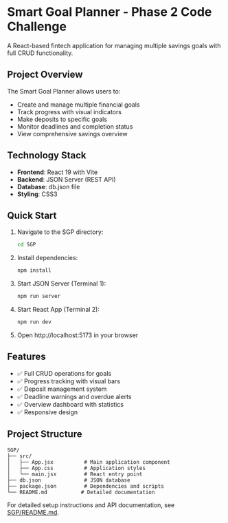 # Smart Goal Planner - Phase 2 Code Challenge

A React-based fintech application for managing multiple savings goals with full CRUD functionality.

## Project Overview

The Smart Goal Planner allows users to:
- Create and manage multiple financial goals
- Track progress with visual indicators
- Make deposits to specific goals
- Monitor deadlines and completion status
- View comprehensive savings overview

## Technology Stack

- **Frontend**: React 19 with Vite
- **Backend**: JSON Server (REST API)
- **Database**: db.json file
- **Styling**: CSS3

## Quick Start

1. Navigate to the SGP directory:
   ```bash
   cd SGP
   ```

2. Install dependencies:
   ```bash
   npm install
   ```

3. Start JSON Server (Terminal 1):
   ```bash
   npm run server
   ```

4. Start React App (Terminal 2):
   ```bash
   npm run dev
   ```

5. Open http://localhost:5173 in your browser

## Features

- ✅ Full CRUD operations for goals
- ✅ Progress tracking with visual bars
- ✅ Deposit management system
- ✅ Deadline warnings and overdue alerts
- ✅ Overview dashboard with statistics
- ✅ Responsive design

## Project Structure

```
SGP/
├── src/
│   ├── App.jsx          # Main application component
│   ├── App.css          # Application styles
│   └── main.jsx         # React entry point
├── db.json              # JSON database
├── package.json         # Dependencies and scripts
└── README.md           # Detailed documentation
```

For detailed setup instructions and API documentation, see [SGP/README.md](SGP/README.md).